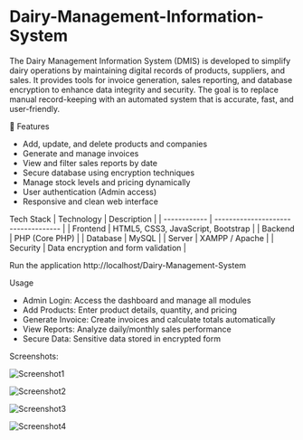 # Dairy-Management-Information-System
The Dairy Management Information System (DMIS) is developed to simplify dairy operations by maintaining digital records of products, suppliers, and sales. It provides tools for invoice generation, sales reporting, and database encryption to enhance data integrity and security.
The goal is to replace manual record-keeping with an automated system that is accurate, fast, and user-friendly.

🚀 Features
* Add, update, and delete products and companies
* Generate and manage invoices
* View and filter sales reports by date
* Secure database using encryption techniques
* Manage stock levels and pricing dynamically
* User authentication (Admin access)
* Responsive and clean web interface

Tech Stack
| Technology   | Description                         |
| ------------ | ----------------------------------- |
| Frontend     | HTML5, CSS3, JavaScript, Bootstrap  |
| Backend      | PHP (Core PHP)                      |
| Database     | MySQL                               |
| Server       | XAMPP / Apache                      |
| Security     | Data encryption and form validation |

Run the application
http://localhost/Dairy-Management-System

Usage
* Admin Login: Access the dashboard and manage all modules
* Add Products: Enter product details, quantity, and pricing
* Generate Invoice: Create invoices and calculate totals automatically
* View Reports: Analyze daily/monthly sales performance
* Secure Data: Sensitive data stored in encrypted form

Screenshots:

![Screenshot1](https://github.com/user-attachments/assets/17658a40-8e80-443e-8705-f7417447c293)

![Screenshot2](https://github.com/user-attachments/assets/10c606be-0275-4792-b893-851519da3004)

![Screenshot3](https://github.com/user-attachments/assets/2fd2487c-dd7f-4aef-a61a-60bc9d2bb122)

![Screenshot4](https://github.com/user-attachments/assets/aa38356c-8677-4495-b81a-bf376e79e5c9)








